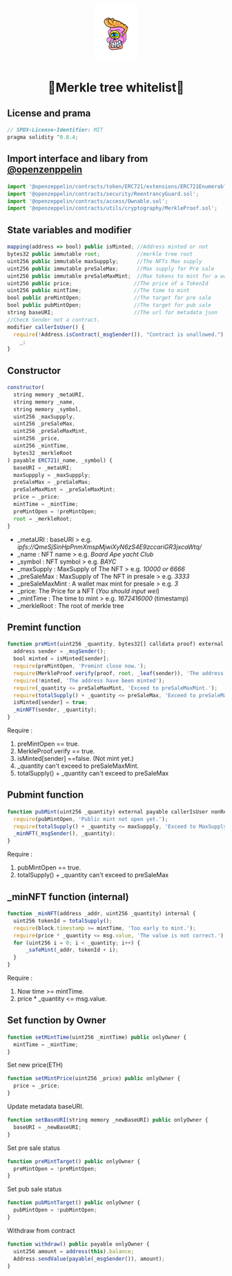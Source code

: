 <div align="center">
  <a href="https://linktr.ee/evileye0666" target="_blank"><img src="../../Images/Neal.png" width="100px" alt=""></a>
  <h1 align="center">🤖Merkle tree whitelist🤖
</div>

## License and prama 
```js
// SPDX-License-Identifier: MIT
pragma solidity ^0.8.4;
```
## Import interface and libary from [@openzenppelin](https://github.com/OpenZeppelin/openzeppelin-contracts)
```js
import '@openzeppelin/contracts/token/ERC721/extensions/ERC721Enumerable.sol';
import '@openzeppelin/contracts/security/ReentrancyGuard.sol';
import '@openzeppelin/contracts/access/Ownable.sol';
import '@openzeppelin/contracts/utils/cryptography/MerkleProof.sol';
```
## State variables and modifier
```js
mapping(address => bool) public isMinted; //Address minted or not
bytes32 public immutable root;            //merkle tree root
uint256 public immutable maxSuppply;      //The NFTs Max supply
uint256 public immutable preSaleMax;      //Max supply for Pre sale
uint256 public immutable preSaleMaxMint;  //Max tokens to mint for a wallet in pre sale 
uint256 public price;                    //The price of a TokenId
uint256 public mintTime;                 //The time to mint
bool public preMintOpen;                 //The target for pre sale
bool public pubMintOpen;                 //The target for pub sale
string baseURI;                          //The url for metadata json
//Check Sender not a contract.
modifier callerIsUser() {
  require(!Address.isContract(_msgSender()), "Contract is unallowed.");
    _;
}
```
## Constructor
```js
constructor(
  string memory _metaURI,
  string memory _name,
  string memory _symbol,
  uint256 _maxSuppply,
  uint256 _preSaleMax,
  uint256 _preSaleMaxMint,
  uint256 _price,
  uint256 _mintTime,
  bytes32 _merkleRoot
) payable ERC721(_name, _symbol) {
  baseURI = _metaURI;
  maxSuppply = _maxSuppply;
  preSaleMax = _preSaleMax;
  preSaleMaxMint = _preSaleMaxMint;
  price = _price;
  mintTime = _mintTime;
  preMintOpen = !preMintOpen;
  root = _merkleRoot;
}

```
* _metaURI : baseURI > e.g. _ipfs://QmeSjSinHpPnmXmspMjwiXyN6zS4E9zccariGR3jxcaWtq/_
* _name : NFT name > e.g. _Board Ape yacht Club_
* _symbol : NFT symbol > e.g. _BAYC_
* _maxSupply : MaxSupply of The NFT > e.g. _10000 or 6666_
* _preSaleMax : MaxSupply of The NFT in presale > e.g. _3333_
* _preSaleMaxMint : A wallet max mint for presale > e.g. _3_
* _price: The Price for a NFT (_You should input wei_)
* _mintTime : The time to mint > e.g. _1672416000_ (timestamp)
* _merkleRoot : The root of merkle tree

## Premint function
```js
function preMint(uint256 _quantity, bytes32[] calldata proof) external payable nonReentrant callerIsUser {
  address sender = _msgSender();
  bool minted = isMinted[sender];
  require(preMintOpen, 'Premint close now.');
  require(MerkleProof.verify(proof, root, _leaf(sender)), 'The address not in whitelist.');
  require(!minted, 'The address have been minted');
  require(_quantity <= preSaleMaxMint, 'Exceed to preSaleMaxMint.');
  require(totalSupply() + _quantity <= preSaleMax, 'Exceed to preSaleMax.');
  isMinted[sender] = true;
  _minNFT(sender, _quantity);
}
```
Require :
1. preMintOpen == true.
2. MerkleProof.verify == true.
3. isMinted[sender] ==false. (Not mint yet.)
4. _quantity can't exceed to preSaleMaxMint.
5. totalSupply() + _quantity can't exceed to preSaleMax 

## Pubmint function
```js
function pubMint(uint256 _quantity) external payable callerIsUser nonReentrant {
  require(pubMintOpen, 'Public mint not open yet.');
  require(totalSupply() + _quantity <= maxSuppply, 'Exceed to MaxSupply');
  _minNFT(_msgSender(), _quantity);
}
```
Require :
1. pubMintOpen == true.
2. totalSupply() + _quantity can't exceed to preSaleMax 

## _minNFT function (internal)
```js
function _minNFT(address _addr, uint256 _quantity) internal {
  uint256 tokenId = totalSupply();
  require(block.timestamp >= mintTime, 'Too early to mint.');
  require(price * _quantity <= msg.value, 'The value is not correct.');
  for (uint256 i = 0; i < _quantity; i++) {
      _safeMint(_addr, tokenId + i);
  }
}
```
Require :
1. Now time >= mintTime.
2. price * _quantity <= msg.value.

## Set function by Owner 
```js
function setMintTime(uint256 _mintTime) public onlyOwner {
  mintTime = _mintTime;
}
```
Set new price(ETH)
```js
function setMintPrice(uint256 _price) public onlyOwner {
  price = _price;
}
```
Update metadata baseURI.
```js
function setBaseURI(string memory _newBaseURI) public onlyOwner {
  baseURI = _newBaseURI;
}
```
Set pre sale status
```js
function preMintTarget() public onlyOwner {
  preMintOpen = !preMintOpen;
}
```
Set pub sale status
```js
function pubMintTarget() public onlyOwner {
  pubMintOpen = !pubMintOpen;
}
```
Withdraw from contract
```js
function withdraw() public payable onlyOwner {
  uint256 amount = address(this).balance;
  Address.sendValue(payable(_msgSender()), amount);
}
```

